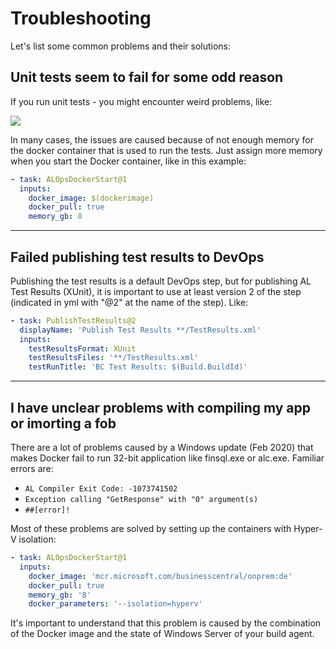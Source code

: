 # Troubleshooting
Let's list some common problems and their solutions:

## Unit tests seem to fail for some odd reason
If you run unit tests - you might encounter weird problems, like:

<img src="..\img\Troubleshooting1.png">

In many cases, the issues are caused because of not enough memory for the docker container that is used to run the tests.  Just assign more memory when you start the Docker container, like in this example:
```yaml
- task: ALOpsDockerStart@1
  inputs:
    docker_image: $(dockerimage)
    docker_pull: true
    memory_gb: 8
```

---

## Failed publishing test results to DevOps 
Publishing the test results is a default DevOps step, but for publishing AL Test Results (XUnit), it is important to use at least version 2 of the step (indicated in yml with "@2" at the name of the step).  Like:
```yaml
- task: PublishTestResults@2
  displayName: 'Publish Test Results **/TestResults.xml'
  inputs:
    testResultsFormat: XUnit
    testResultsFiles: '**/TestResults.xml'
    testRunTitle: 'BC Test Results: $(Build.BuildId)'
```

---

## I have unclear problems with compiling my app or imorting a fob
There are a lot of problems caused by a Windows update (Feb 2020) that makes Docker fail to run 32-bit application like finsql.exe or alc.exe.  Familiar errors are:
- `AL Compiler Exit Code: -1073741502`
- `Exception calling "GetResponse" with "0" argument(s)`
- `##[error]!`

Most of these problems are solved by setting up the containers with Hyper-V isolation:
```yaml
- task: ALOpsDockerStart@1
  inputs:
    docker_image: 'mcr.microsoft.com/businesscentral/onprem:de'
    docker_pull: true
    memory_gb: '8'
    docker_parameters: '--isolation=hyperv'
```
It's important to understand that this problem is caused by the combination of the Docker image and the state of Windows Server of your build agent.
